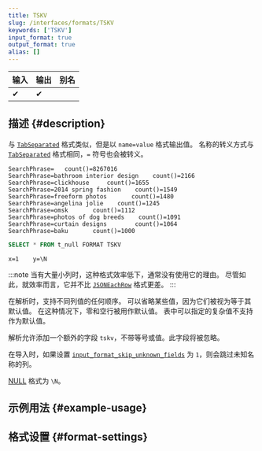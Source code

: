 ```yaml
---
title: TSKV
slug: /interfaces/formats/TSKV
keywords: ['TSKV']
input_format: true
output_format: true
alias: []
---
```


| 输入 | 输出 | 别名 |
|-------|--------|-------|
| ✔     | ✔      |       |

## 描述 {#description}

与 [`TabSeparated`](./TabSeparated.md) 格式类似，但是以 `name=value` 格式输出值。 
名称的转义方式与 [`TabSeparated`](./TabSeparated.md) 格式相同，`=` 符号也会被转义。

```text
SearchPhrase=   count()=8267016
SearchPhrase=bathroom interior design    count()=2166
SearchPhrase=clickhouse     count()=1655
SearchPhrase=2014 spring fashion    count()=1549
SearchPhrase=freeform photos       count()=1480
SearchPhrase=angelina jolie    count()=1245
SearchPhrase=omsk       count()=1112
SearchPhrase=photos of dog breeds    count()=1091
SearchPhrase=curtain designs        count()=1064
SearchPhrase=baku       count()=1000
```


```sql title="查询"
SELECT * FROM t_null FORMAT TSKV
```

```text title="响应"
x=1    y=\N
```

:::note
当有大量小列时，这种格式效率低下，通常没有使用它的理由。 
尽管如此，就效率而言，它并不比 [`JSONEachRow`](../JSON/JSONEachRow.md) 格式更差。
:::

在解析时，支持不同列值的任何顺序。 
可以省略某些值，因为它们被视为等于其默认值。
在这种情况下，零和空行被用作默认值。 
表中可以指定的复杂值不支持作为默认值。

解析允许添加一个额外的字段 `tskv`，不带等号或值。此字段将被忽略。

在导入时，如果设置 [`input_format_skip_unknown_fields`](/operations/settings/settings-formats.md/#input_format_skip_unknown_fields) 为 `1`，则会跳过未知名称的列。

[NULL](/sql-reference/syntax.md) 格式为 `\N`。

## 示例用法 {#example-usage}

## 格式设置 {#format-settings}
